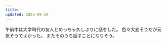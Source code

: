 ```yaml
---
title: 
updated: 2023-09-29
---
```


午前中は大学時代の友人とめっちゃ久しぶりに話をした。
色々大変そうだが元気そうでよかった。
またそのうち話すことになりそう。


